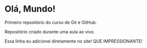 # Olá, Mundo!
 Primeiro repositório do curso de Git e GitHub.

 Repositório criado durante uma aula ao vivo.   

Essa linha eu adicionei diretamente no site!  QUE IMPRESSIONANTE!
